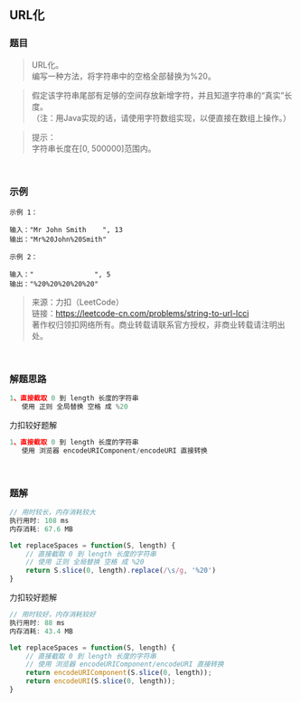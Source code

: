## URL化

### 题目

>URL化。<br>
编写一种方法，将字符串中的空格全部替换为%20。<br>

>假定该字符串尾部有足够的空间存放新增字符，并且知道字符串的“真实”长度。<br>
（注：用Java实现的话，请使用字符数组实现，以便直接在数组上操作。）

>提示：<br>
字符串长度在[0, 500000]范围内。

<br>

### 示例
```
示例 1：

输入："Mr John Smith    ", 13
输出："Mr%20John%20Smith"
```

```
示例 2：

输入："               ", 5
输出："%20%20%20%20%20"
```

>来源：力扣（LeetCode）<br>
链接：https://leetcode-cn.com/problems/string-to-url-lcci<br>
著作权归领扣网络所有。商业转载请联系官方授权，非商业转载请注明出处。

<br>

### 解题思路
```javascript
1、直接截取 0 到 length 长度的字符串
   使用 正则 全局替换 空格 成 %20
```

力扣较好题解
```javascript
1、直接截取 0 到 length 长度的字符串
   使用 浏览器 encodeURIComponent/encodeURI 直接转换
```
<br>

### 题解
```javascript
// 用时较长，内存消耗较大
执行用时: 108 ms
内存消耗: 67.6 MB

let replaceSpaces = function(S, length) {
    // 直接截取 0 到 length 长度的字符串
    // 使用 正则 全局替换 空格 成 %20
    return S.slice(0, length).replace(/\s/g, '%20')
}
```

力扣较好题解
```javascript
// 用时较好，内存消耗较好
执行用时: 88 ms
内存消耗: 43.4 MB

let replaceSpaces = function(S, length) {
    // 直接截取 0 到 length 长度的字符串
    // 使用 浏览器 encodeURIComponent/encodeURI 直接转换
    return encodeURIComponent(S.slice(0, length));
    return encodeURI(S.slice(0, length));
}
```

<br>